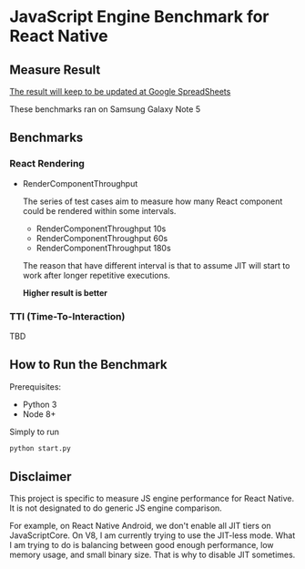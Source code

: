 # JavaScript Engine Benchmark for React Native

## Measure Result

[The result will keep to be updated at Google SpreadSheets](https://docs.google.com/spreadsheets/d/1uce3WZ9IaAEUu6Owj3eXEuZb25PDi6ZcgUVV2i500S0/edit#gid=1258377944)

These benchmarks ran on Samsung Galaxy Note 5

## Benchmarks

### React Rendering
- RenderComponentThroughput
  
  The series of test cases aim to measure how many React component could be rendered within some intervals. 
  
  - RenderComponentThroughput 10s
  - RenderComponentThroughput 60s
  - RenderComponentThroughput 180s
  
  The reason that have different interval is that to assume JIT will start to work after longer repetitive executions.
   
  **Higher result is better**

### TTI (Time-To-Interaction)
TBD

## How to Run the Benchmark

Prerequisites:

- Python 3
- Node 8+

Simply to run

```sh
python start.py
```
## Disclaimer

This project is specific to measure JS engine performance for React Native. It is not designated to do generic JS engine comparison.

For example, on React Native Android, we don't enable all JIT tiers on JavaScriptCore. On V8, I am currently trying to use the JIT-less mode. What I am trying to do is balancing between good enough performance, low memory usage, and small binary size. That is why to disable JIT sometimes.

